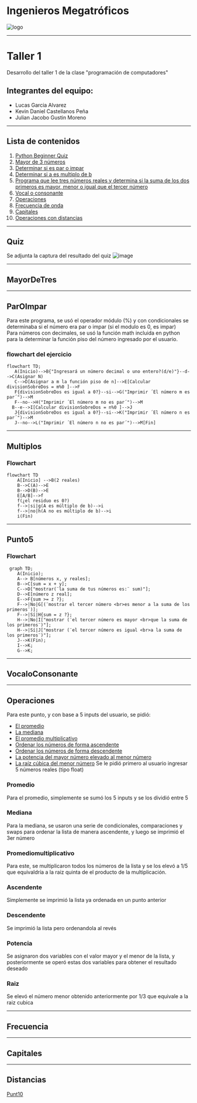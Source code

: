 # Ingenieros Megatróficos 
![logo](https://camo.githubusercontent.com/a12903c4e2f58575622e5cc1222df41a66748bec5311fb8b769d680428dbb9ff/68747470733a2f2f692e6962622e636f2f767652785072622f412d616469722d756e2d742d74756c6f2e706e67)
***
# Taller 1
Desarrollo del taller 1 de la clase "programación de computadores"
## Integrantes del equipo: 
- Lucas Garcia Alvarez
- Kevin Daniel Castellanos Peña
- Julian Jacobo Gustin Moreno
***
## Lista de contenidos 
1.  [Python Beginner Quiz](#quiz)
2.  [Mayor de 3 números](#mayordetres)
3.  [Determinar si es par o impar](#paroimpar)
4.  [Determinar si a es multiplo de b](#multiplos)
5.  [Programa que lee tres números reales y determina si la suma de los dos primeros es mayor, menor o igual que el tercer número](#punto5)
6.  [Vocal o consonante](#vocaloconsonante)
7.  [Operaciones](#operaciones)
8.  [Frecuencia de onda](#frecuencia)
9.  [Capitales](#capitales)
10. [Operaciones con distancias](#distancias)
***
## Quiz

Se adjunta la captura del resultado del quiz
![image](https://github.com/JulianGustin/Taller_1/assets/158980531/5ae9f7ea-5a1e-40ff-aede-3a0575512f1a)
***
## MayorDeTres
***
## ParOImpar
Para este programa, se usó el operador módulo (%) y con condicionales se determinaba si el número era par o impar (si el modulo es 0, es impar)  
Para números con decimales, se usó la función math incluida en python para la determinar la función piso del número ingresado por el usuario. 
### flowchart del ejercicio 
```mermaid
flowchart TD;
   A(Inicio)-->B{"Ingresará un número decimal o uno entero?(d/e)"}--d-->C(Asignar N)
   C-->D[Asignar a m la función piso de n]-->E[Calcular divisionSobreDos = m%0 ]-->F 
   F{divisionSobreDos es igual a 0?}--si-->G("Imprimir ´El número m es par´")-->M
   F--no-->H("Imprimir ´El número m no es par´")-->M
  B--e-->I[Calcular divisionSobreDos = n%0 ]-->J
   J{divisionSobreDos es igual a 0?}--si-->K("Imprimir ´El número n es par´")-->M
   J--no-->L("Imprimir ´El número n no es par´")-->M[Fin]
```
***
## Multiplos 
### Flowchart
```mermaid
flowchart TD
    A[Inicio] -->B(2 reales)
    B-->C(A)-->E
    B-->D(B)-->E
    E[A/B]-->f
    f(¿el residuo es 0?)
    f-->|si|g(A es múltiplo de b)-->i
    f-->|no|h(A no es múltiplo de b)-->i
    i(Fin)
 ```
***
## Punto5
### Flowchart 
```mermaid
 graph TD;
    A(Inicio);
    A--> B[números x, y reales];
    B-->C[sum = x + y];
    C-->D["mostrar(¨la suma de tus números es:¨ sum)"];
    D-->E[número z real];
    E-->F{sum >= z ?};
    F-->|No|G[(¨mostrar el tercer número <br>es menor a la suma de los primeros¨)];
    F-->|Sí|H{sum = z ?};
    H-->|No|I["mostrar (¨el tercer número es mayor <br>que la suma de los primeros¨)"];
    H-->|Sí|J["mostrar (¨el tercer número es igual <br>a la suma de los primeros¨)"];
    J-->K(Fin);
    I-->K;
    G-->K;
```
***
## VocaloConsonante
***
## Operaciones
Para este punto, y con base a 5 inputs del usuario, se pidió:  
- [El promedio](#promedio)
- [La mediana](#mediana)
- [El promedio multiplicativo](#PromedioMultiplicativo)
- [Ordenar los números de forma ascendente](#ascendente)
- [Ordenar los números de forma descendente](#descendente)
- [La potencia del mayor número elevado al menor número](#potencia)
- [La raíz cúbica del menor número](#raiz)
Se le pidió primero al usuario ingresar 5 números reales (tipo float) 
### Promedio
Para el promedio, simplemente se sumó los 5 inputs y se los dividió entre 5 
### Mediana
Para la mediana, se usaron una serie de condicionales, comparaciones y swaps para ordenar la lista de manera ascendente, y luego se imprimió el 3er número 
### Promediomultiplicativo 
Para este, se multiplicaron todos los números de la lista y se los elevó a 1/5 que equivaldría a la raiz quinta de el producto de la multiplicación. 
### Ascendente
Simplemente se imprimió la lista ya ordenada en un punto anterior 
### Descendente 
Se imprimió la lista pero ordenandola al revés 
### Potencia
Se asignaron dos variables con el valor mayor y el menor de la lista, y posteriormente se operó estas dos variables para obtener el resultado deseado
### Raiz
Se elevó el número menor obtenido anteriormente por 1/3 que equivale a la raiz cubica 
***
## Frecuencia
***
## Capitales
***
## Distancias
[Punt10](https://github.com/JulianGustin/RETO3/blob/main/10.py)
